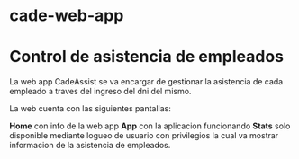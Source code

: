 # cade-web-app
# Control de asistencia de empleados

La web app CadeAssist se va encargar de gestionar la asistencia de cada empleado a traves del ingreso del dni del mismo.

La web cuenta con las siguientes pantallas:


**Home** con info de la web app
**App**  con la aplicacion funcionando 
**Stats** solo disponible mediante logueo de usuario con privilegios
la cual va mostrar informacion de la asistencia de empleados.



